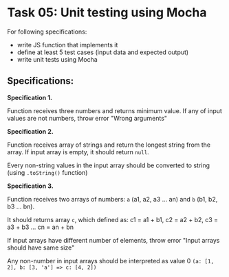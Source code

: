 Task 05: Unit testing using Mocha
=======================

For following specifications:
- write JS function that implements it
- define at least 5 test cases (input data and expected output)
- write unit tests using Mocha

Specifications:
---------------

**Specification 1.** 

Function receives three numbers and returns minimum value. If any of input values are not numbers, throw error "Wrong arguments"

**Specification 2.** 

Function receives array of strings and return the longest string from the array. If input array is empty, it should return `null`. 

Every non-string values in the input array should be converted to string (using `.toString()` function)

**Specification 3.** 

Function receives two arrays of numbers: `a` (a1, a2, a3 ... an) and `b` (b1, b2, b3 ... bn). 

It should returns array `c`, which defined as: c1 = a1 + b1, c2 = a2 + b2, c3 = a3 + b3 ... cn = an + bn

If input arrays have different number of elements, throw error "Input arrays should have same size"

Any non-number in input arrays should be interpreted as value 0 `(a: [1, 2], b: [3, 'a'] => c: [4, 2])`

